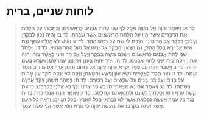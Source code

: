 # לוחות שניים, ברית

> לד א: וַיֹּאמֶר יְהוָה אֶל מֹשֶׁה פְּסָל לְךָ שְׁנֵי לֻחֹת אֲבָנִים כָּרִאשֹׁנִים; וְכָתַבְתִּי עַל הַלֻּחֹת אֶת הַדְּבָרִים אֲשֶׁר הָיוּ עַל הַלֻּחֹת הָרִאשֹׁנִים אֲשֶׁר שִׁבַּרְתָּ.
> לד ב: וֶהְיֵה נָכוֹן לַבֹּקֶר; וְעָלִיתָ בַבֹּקֶר אֶל הַר סִינַי וְנִצַּבְתָּ לִי שָׁם עַל רֹאשׁ הָהָר.
> לד ג: וְאִישׁ לֹא יַעֲלֶה עִמָּךְ וְגַם אִישׁ אַל יֵרָא בְּכָל הָהָר; גַּם הַצֹּאן וְהַבָּקָר אַל יִרְעוּ אֶל מוּל הָהָר הַהוּא.
> לד ד: וַיִּפְסֹל שְׁנֵי לֻחֹת אֲבָנִים כָּרִאשֹׁנִים וַיַּשְׁכֵּם מֹשֶׁה בַבֹּקֶר וַיַּעַל אֶל הַר סִינַי כַּאֲשֶׁר צִוָּה יְהוָה אֹתוֹ; וַיִּקַּח בְּיָדוֹ שְׁנֵי לֻחֹת אֲבָנִים.
> לד ה: וַיֵּרֶד יְהוָה בֶּעָנָן וַיִּתְיַצֵּב עִמּוֹ שָׁם; וַיִּקְרָא בְשֵׁם יְהוָה.
> לד ו: וַיַּעֲבֹר יְהוָה עַל פָּנָיו וַיִּקְרָא יְהוָה יְהוָה אֵל רַחוּם וְחַנּוּן אֶרֶךְ אַפַּיִם וְרַב חֶסֶד וֶאֱמֶת.
> לד ז: נֹצֵר חֶסֶד לָאֲלָפִים נֹשֵׂא עָוֹן וָפֶשַׁע וְחַטָּאָה; וְנַקֵּה לֹא יְנַקֶּה פֹּקֵד עֲוֹן אָבוֹת עַל בָּנִים וְעַל בְּנֵי בָנִים עַל שִׁלֵּשִׁים וְעַל רִבֵּעִים.
> לד ח: וַיְמַהֵר מֹשֶׁה; וַיִּקֹּד אַרְצָה וַיִּשְׁתָּחוּ.
> לד ט: וַיֹּאמֶר אִם נָא מָצָאתִי חֵן בְּעֵינֶיךָ אֲדֹנָי יֵלֶךְ נָא אֲדֹנָי בְּקִרְבֵּנוּ:  כִּי עַם קְשֵׁה עֹרֶף הוּא וְסָלַחְתָּ לַעֲוֹנֵנוּ וּלְחַטָּאתֵנוּ וּנְחַלְתָּנוּ.
> לד י: וַיֹּאמֶר הִנֵּה אָנֹכִי כֹּרֵת בְּרִית נֶגֶד כָּל עַמְּךָ אֶעֱשֶׂה נִפְלָאֹת אֲשֶׁר לֹא נִבְרְאוּ בְכָל הָאָרֶץ וּבְכָל הַגּוֹיִם; וְרָאָה כָל הָעָם אֲשֶׁר אַתָּה בְקִרְבּוֹ אֶת מַעֲשֵׂה יְהוָה כִּי נוֹרָא הוּא אֲשֶׁר אֲנִי עֹשֶׂה עִמָּךְ. 
 

